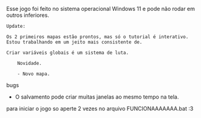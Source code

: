 Esse jogo foi feito no sistema operacional Windows 11 e pode não rodar em outros inferiores.

	Update:

	Os 2 primeiros mapas estão prontos, mas só o tutorial é interativo. Estou trabalhando em um jeito mais consistente de.

	Criar variáveis globais é um sistema de luta.

		Novidade.

		- Novo mapa. 

  bugs

  - O salvamento pode criar muitas janelas ao mesmo tempo na tela.</pre>

para iniciar o jogo so aperte 2 vezes no arquivo FUNCIONAAAAAAA.bat :3
